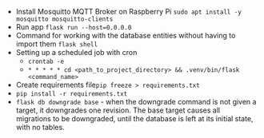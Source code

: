- Install Mosquitto MQTT Broker on Raspberry Pi ``sudo apt install -y mosquitto mosquitto-clients``
- Run app ``flask run --host=0.0.0.0``
- Command for working with the database entities without having to import them ``flask shell``
- Setting up a scheduled job with cron 
    - ``crontab -e``
    - ``* * * * * cd <path_to_project_directory> && .venv/bin/flask <command_name>``
- Create requirements file``pip freeze > requirements.txt``
- ``pip install -r requirements.txt``
- ``flask db downgrade base`` - when the downgrade command is not given a target, it downgrades one revision. The base target causes all migrations to be downgraded, until the database is left at its initial state, with no tables.

